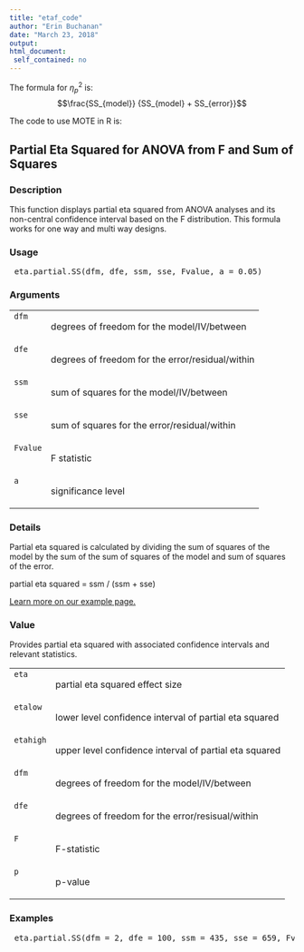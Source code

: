 ```yaml
---
title: "etaf_code"
author: "Erin Buchanan"
date: "March 23, 2018"
output: 
html_document:
 self_contained: no
---
```


The formula for $\eta_p^2$ is: $$\frac{SS_{model}} {SS_{model} + SS_{error}}$$

The code to use MOTE in R is: 
 

 
<h2>Partial Eta Squared for ANOVA from F and Sum of Squares</h2>  <h3>Description</h3>  <p>This function displays partial eta squared from ANOVA analyses and its non-central confidence interval based on the F distribution. This formula works for one way and multi way designs. </p>   <h3>Usage</h3>  <pre> eta.partial.SS(dfm, dfe, ssm, sse, Fvalue, a = 0.05) </pre>   <h3>Arguments</h3>  <table summary="R argblock"> <tr valign="top"><td><code>dfm</code></td> <td> <p>degrees of freedom for the model/IV/between</p> </td></tr> <tr valign="top"><td><code>dfe</code></td> <td> <p>degrees of freedom for the error/residual/within</p> </td></tr> <tr valign="top"><td><code>ssm</code></td> <td> <p>sum of squares for the model/IV/between</p> </td></tr> <tr valign="top"><td><code>sse</code></td> <td> <p>sum of squares for the error/residual/within</p> </td></tr> <tr valign="top"><td><code>Fvalue</code></td> <td> <p>F statistic</p> </td></tr> <tr valign="top"><td><code>a</code></td> <td> <p>significance level</p> </td></tr> </table>   <h3>Details</h3>  <p>Partial eta squared is calculated by dividing the sum of squares of the model by the sum of the sum of squares of the model and sum of squares of the error. </p> <p>partial eta squared = ssm / (ssm + sse) </p> <p><a href="https://www.aggieerin.com/shiny-server/tests/etapss.html">Learn more on our example page.</a> </p>   <h3>Value</h3>  <p>Provides partial eta squared with associated confidence intervals and relevant statistics. </p> <table summary="R valueblock"> <tr valign="top"><td><code>eta</code></td> <td> <p>partial eta squared effect size</p> </td></tr> <tr valign="top"><td><code>etalow</code></td> <td> <p>lower level confidence interval of partial eta squared</p> </td></tr> <tr valign="top"><td><code>etahigh</code></td> <td> <p>upper level confidence interval of partial eta squared</p> </td></tr> <tr valign="top"><td><code>dfm</code></td> <td> <p>degrees of freedom for the model/IV/between</p> </td></tr> <tr valign="top"><td><code>dfe</code></td> <td> <p>degrees of freedom for the error/resisual/within</p> </td></tr> <tr valign="top"><td><code>F</code></td> <td> <p>F-statistic</p> </td></tr> <tr valign="top"><td><code>p</code></td> <td> <p>p-value</p> </td></tr> </table>   <h3>Examples</h3>  <pre> eta.partial.SS(dfm = 2, dfe = 100, ssm = 435, sse = 659, Fvalue = 5.46, a = .05) </pre>   </body></html> 
